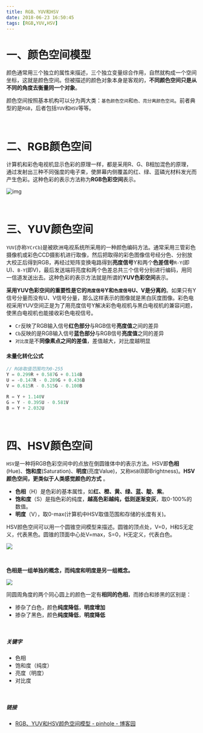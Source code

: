 ```yaml
---
title: RGB、YUV和HSV
date: 2018-06-23 16:50:45
tags: [RGB,YUV,HSV]
---
```


# 一、颜色空间模型

颜色通常用三个独立的属性来描述，三个独立变量综合作用，自然就构成一个空间坐标，这就是颜色空间。但被描述的颜色对象本身是客观的，**不同颜色空间只是从不同的角度去衡量同一个对象**。

颜色空间按照基本机构可以分为两大类：`基色颜色空间`和`色、亮分离颜色空间`。前者典型的是`RGB`，后者包括`YUV`和`HSV`等等。 

<br/>

# 二、RGB颜色空间 

计算机和彩色电视机显示色彩的原理一样，都是采用R、G、B相加混色的原理，通过发射出三种不同强度的电子束，使屏幕内侧覆盖的红、绿、蓝磷光材料发光而产生色彩。这种色彩的表示方法称为**RGB色彩空间**表示。

![img](RGB和YUV\536358-20170318083044510-544926603.jpg)

<br/>

<!--more--> 

# 三、YUV颜色空间 

`YUV`(亦称`YCrCb`)是被欧洲电视系统所采用的一种颜色编码方法。通常采用三管彩色摄像机或彩色CCD摄影机进行取像，然后把取得的彩色图像信号经分色、分别放大校正后得到RGB，再经过矩阵变换电路得到**亮度信号**Y和两个**色差信号**`R-Y`(即U)、`B-Y`(即V)，最后发送端将亮度和两个色差总共三个信号分别进行编码，用同一信道发送出去。这种色彩的表示方法就是所谓的**YUV色彩空间**表示。

**采用YUV色彩空间的重要性是它的`亮度信号`Y和`色度信号`U、V是分离的**。如果只有Y信号分量而没有U、V信号分量，那么这样表示的图像就是黑白灰度图像。彩色电视采用YUV空间正是为了用亮度信号Y解决彩色电视机与黑白电视机的兼容问题，使黑白电视机也能接收彩色电视信号。 

- `Cr`反映了RGB输入信号**红色部分**与RGB信号**亮度值**之间的差异
- `Cb`反映的是RGB输入信号**蓝色部分**与RGB信号**亮度值**之同的差异
- `对比度`是不**同像素点之间的差值**，差值越大，对比度越明显

#### 未量化转化公式

```javascript
// RGB取值范围均为0-255
Y = 0.299R + 0.587G + 0.114B
U = -0.147R - 0.289G + 0.436B
V = 0.615R - 0.515G - 0.100B

R = Y + 1.140V
G = Y - 0.395U - 0.581V
B = Y + 2.032U
```

<br/>

# 四、HSV颜色空间 

`HSV`是一种将RGB色彩空间中的点放在倒圆锥体中的表示方法。HSV即**色相**(Hue)、**饱和度**(Saturation)、**明度**(亮度Value)，又称`HSB`(B即Brightness)。**HSV颜色空间，更类似于人类感觉颜色的方式** 。

- **色相**（H）是色彩的基本属性，如**红、橙、黄、绿、蓝、靛、紫**。
- **饱和度**（S）是指色彩的纯度，**越高色彩越纯，低则逐渐变灰**，取0-100%的数值。
- **明度**（V），取0-max(计算机中HSV取值范围和存储的长度有关)。

HSV颜色空间可以用一个圆锥空间模型来描述。圆锥的顶点处，V=0，H和S无定义，代表黑色。圆锥的顶面中心处V=max，S=0，H无定义，代表白色。 

![](RGB和YUV\536358-20170320140444158-1965908932.jpg)

<br/>

**色相是一组单独的概念，而纯度和明度是另一组概念。**

![](RGB和YUV\snipaste20180623_181609.png)

同圆周角度的两个同心圆上的颜色一定有**相同的色相**，而掺白和掺黑的区别是：

- 掺杂了白色，颜色**纯度降低**，**明度增加**
- 掺杂了黑色，颜色**纯度降低**，**明度降低**

<br/>

##### 关键字

- 色相
- 饱和度（纯度）
- 亮度（明度）
- 对比度

<br/>

##### 链接

- [RGB、YUV和HSV颜色空间模型 - pinhole - 博客园](https://www.cnblogs.com/justkong/p/6570914.html)